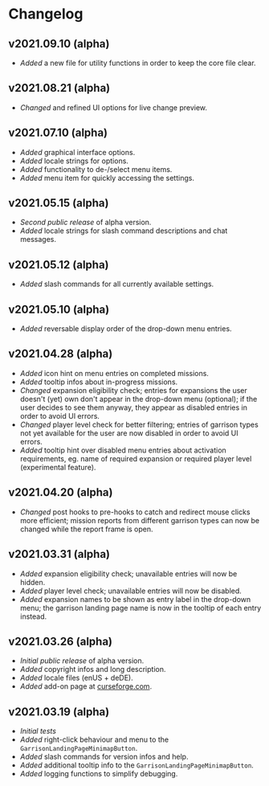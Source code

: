 Changelog
=========

v2021.09.10 (alpha)
-------------------
- *Added* a new file for utility functions in order to keep the core file clear.

v2021.08.21 (alpha)
-------------------
- *Changed* and refined UI options for live change preview.

v2021.07.10 (alpha)
-------------------
- *Added* graphical interface options.
- *Added* locale strings for options. 
- *Added* functionality to de-/select menu items. 
- *Added* menu item for quickly accessing the settings. 

v2021.05.15 (alpha)
-------------------
- *Second public release* of alpha version.
- *Added* locale strings for slash command descriptions and chat messages.

v2021.05.12 (alpha)
-------------------
- *Added* slash commands for all currently available settings.

v2021.05.10 (alpha)
-------------------
- *Added* reversable display order of the drop-down menu entries.

v2021.04.28 (alpha)
-------------------
- *Added* icon hint on menu entries on completed missions.
- *Added* tooltip infos about in-progress missions.
- *Changed* expansion eligibility check; entries for expansions the user doesn't
  (yet) own don't appear in the drop-down menu (optional); if the user decides
  to see them anyway, they appear as disabled entries in order to avoid
  UI errors.
- *Changed* player level check for better filtering; entries of garrison types 
  not yet available for the user are now disabled in order to avoid UI errors.
- *Added* tooltip hint over disabled menu entries about activation requirements,
  eg. name of required expansion or required player level (experimental feature).

v2021.04.20 (alpha)
-------------------
- *Changed* post hooks to pre-hooks to catch and redirect mouse clicks more 
  efficient; mission reports from different garrison types can now be changed 
  while the report frame is open.

v2021.03.31 (alpha)
-------------------
- *Added* expansion eligibility check; unavailable entries will now be hidden.
- *Added* player level check; unavailable entries will now be disabled.
- *Added* expansion names to be shown as entry label in the drop-down menu; the
  garrison landing page name is now in the tooltip of each entry instead.

v2021.03.26 (alpha)
-------------------
- *Initial public release* of alpha version.
- *Added* copyright infos and long description.
- *Added* locale files (enUS + deDE).
- *Added* add-on page at 
  [curseforge.com](https://www.curseforge.com/wow/addons/mission-report-button-plus).

v2021.03.19 (alpha)
-------------------
- *Initial tests*
- *Added* right-click behaviour and menu to the
  `GarrisonLandingPageMinimapButton`.
- *Added* slash commands for version infos and help.
- *Added* additional tooltip info to the `GarrisonLandingPageMinimapButton`.
- *Added* logging functions to simplify debugging.
